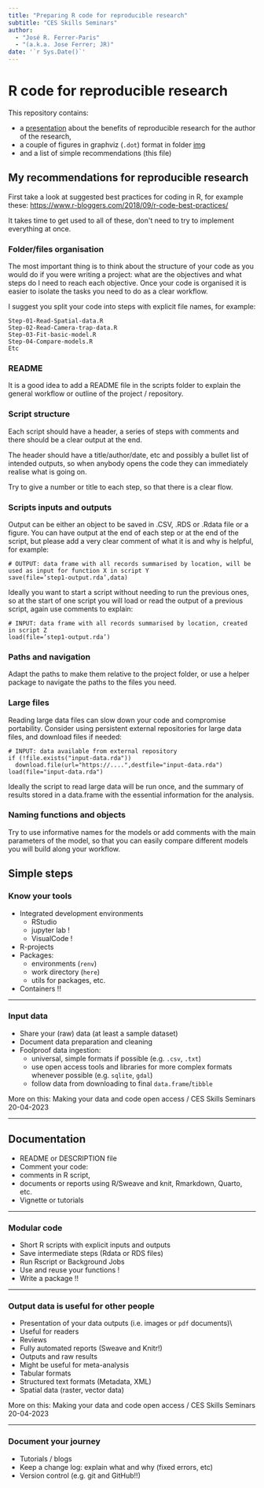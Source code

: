 ```yaml
---
title: "Preparing R code for reproducible research"
subtitle: "CES Skills Seminars"  
author: 
  - "José R. Ferrer-Paris" 
  - "(a.k.a. Jose Ferrer; JR)"
date: '`r Sys.Date()`'
---
```


# R code for reproducible research

This repository contains:

-   a [presentation](presentation/presentation.html) about the benefits of reproducible research for the author of the research,
-   a couple of figures in graphviz (`.dot`) format in folder [img](img/)
-   and a list of simple recommendations (this file)

## My recommendations for reproducible research

First take a look at suggested best practices for coding in R, for example these: <https://www.r-bloggers.com/2018/09/r-code-best-practices/>

It takes time to get used to all of these, don't need to try to implement everything at once.

### Folder/files organisation

The most important thing is to think about the structure of your code as you would do if you were writing a project: what are the objectives and what steps do I need to reach each objective. Once your code is organised it is easier to isolate the tasks you need to do as a clear workflow.

I suggest you split your code into steps with explicit file names, for example:

    Step-01-Read-Spatial-data.R
    Step-02-Read-Camera-trap-data.R
    Step-03-Fit-basic-model.R
    Step-04-Compare-models.R
    Etc

### README

It is a good idea to add a README file in the scripts folder to explain the general workflow or outline of the project / repository.

### Script structure

Each script should have a header, a series of steps with comments and there should be a clear output at the end.

The header should have a title/author/date, etc and possibly a bullet list of intended outputs, so when anybody opens the code they can immediately realise what is going on.

Try to give a number or title to each step, so that there is a clear flow.

### Scripts inputs and outputs

Output can be either an object to be saved in .CSV, .RDS or .Rdata file or a figure. You can have output at the end of each step or at the end of the script, but please add a very clear comment of what it is and why is helpful, for example:

```{r}
# OUTPUT: data frame with all records summarised by location, will be used as input for function X in script Y
save(file=’step1-output.rda’,data)
```

Ideally you want to start a script without needing to run the previous ones, so at the start of one script you will load or read the output of a previous script, again use comments to explain:

```{r}
# INPUT: data frame with all records summarised by location, created in script Z
load(file=’step1-output.rda’)
```

### Paths and navigation

Adapt the paths to make them relative to the project folder, or use a helper package to navigate the paths to the files you need.

### Large files

Reading large data files can slow down your code and compromise portability. Consider using persistent external repositories for large data files, and download files if needed:

```{r}
# INPUT: data available from external repository
if (!file.exists("input-data.rda"))
  download.file(url="https://....",destfile="input-data.rda")
load(file="input-data.rda")
```

Ideally the script to read large data will be run once, and the summary of results stored in a data.frame with the essential information for the analysis.

### Naming functions and objects

Try to use informative names for the models or add comments with the main parameters of the model, so that you can easily compare different models you will build along your workflow.

## Simple steps

### Know your tools

-   Integrated development environments
    -   RStudio
    -   jupyter lab !
    -   VisualCode !
-   R-projects
-   Packages:
    -   environments (`renv`)
    -   work directory (`here`)
    -   utils for packages, etc.
-   Containers !!

------------------------------------------------------------------------

### Input data

-   Share your (raw) data (at least a sample dataset)
-   Document data preparation and cleaning
-   Foolproof data ingestion:
    -   universal, simple formats if possible (e.g. `.csv`, `.txt`)
    -   use open access tools and libraries for more complex formats whenever possible (e.g. `sqlite`, `gdal`)
    -   follow data from downloading to final `data.frame`/`tibble`

More on this: Making your data and code open access / CES Skills Seminars 20-04-2023

------------------------------------------------------------------------

## Documentation

-   README or DESCRIPTION file
-   Comment your code:
-   comments in R script,
-   documents or reports using R/Sweave and knit, Rmarkdown, Quarto, etc.
-   Vignette or tutorials

------------------------------------------------------------------------

### Modular code

-   Short R scripts with explicit inputs and outputs
-   Save intermediate steps (Rdata or RDS files)
-   Run Rscript or Background Jobs
-   Use and reuse your functions !
-   Write a package !!

------------------------------------------------------------------------

### Output data is useful for other people

-   Presentation of your data outputs (i.e. images or `pdf` documents)\
-   Useful for readers
-   Reviews
-   Fully automated reports (Sweave and Knitr!)
-   Outputs and raw results
-   Might be useful for meta-analysis
-   Tabular formats
-   Structured text formats (Metadata, XML)
-   Spatial data (raster, vector data)

More on this: Making your data and code open access / CES Skills Seminars 20-04-2023

------------------------------------------------------------------------

### Document your journey

-   Tutorials / blogs
-   Keep a change log: explain what and why (fixed errors, etc)
-   Version control (e.g. git and GitHub!!)
